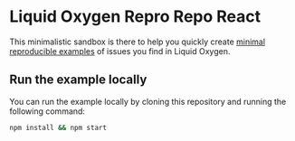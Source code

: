 # Liquid Oxygen Repro Repo React

This minimalistic sandbox is there to help you quickly create [minimal reproducible examples](https://en.wikipedia.org/wiki/Minimal_reproducible_example) of issues you find in Liquid Oxygen.

## Run the example locally

You can run the example locally by cloning this repository and running the following command:

```bash
npm install && npm start
```
